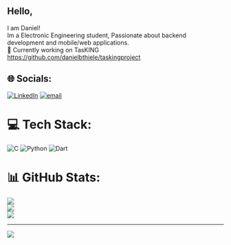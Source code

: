 ## Hello,
I am Daniel!<br>Im a Electronic Engineering student, Passionate about backend development and mobile/web applications.<br>🔭 Currently working on TasKING https://github.com/danielbthiele/taskingproject


## 🌐 Socials:
[![LinkedIn](https://img.shields.io/badge/LinkedIn-%230077B5.svg?logo=linkedin&logoColor=white)](https://linkedin.com/in/www.linkedin.com/in/daniel-bianchini-thiele-712972288) [![email](https://img.shields.io/badge/Email-D14836?logo=gmail&logoColor=white)](mailto:dbthiele@gmail.com) 

# 💻 Tech Stack:
![C](https://img.shields.io/badge/c-%2300599C.svg?style=for-the-badge&logo=c&logoColor=white) ![Python](https://img.shields.io/badge/python-3670A0?style=for-the-badge&logo=python&logoColor=ffdd54) ![Dart](https://img.shields.io/badge/dart-%230175C2.svg?style=for-the-badge&logo=dart&logoColor=white)
# 📊 GitHub Stats:
![](https://github-readme-stats.vercel.app/api?username=danielbthiele&theme=dark&hide_border=false&include_all_commits=true&count_private=true)<br/>
![](https://nirzak-streak-stats.vercel.app/?user=danielbthiele&theme=dark&hide_border=false)<br/>
![](https://github-readme-stats.vercel.app/api/top-langs/?username=danielbthiele&theme=dark&hide_border=false&include_all_commits=true&count_private=true&layout=compact)


---
[![](https://visitcount.itsvg.in/api?id=danielbthiele&icon=0&color=0)](https://visitcount.itsvg.in)

<!-- Proudly created with GPRM ( https://gprm.itsvg.in ) -->
